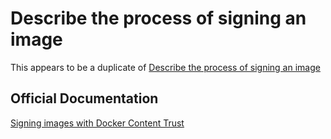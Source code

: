 # Describe the process of signing an image
This appears to be a duplicate of [Describe the process of signing an image](https://github.com/David-Chae/DCA_PREP_RESOURCES/blob/main/Domain_2_Image_Creation_Management_and_Registry/Sign_an_image_in_a_registry.md)

## Official Documentation
[Signing images with Docker Content Trust](https://docs.docker.com/engine/security/trust/#signing-images-with-docker-content-trust)
